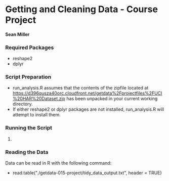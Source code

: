 # Getting and Cleaning Data - Course Project
#### Sean Miller

### Required Packages
* reshape2
* dplyr

### Script Preparation
* run_analysis.R assumes that the contents of the zipfile located at https://d396qusza40orc.cloudfront.net/getdata%2Fprojectfiles%2FUCI%20HAR%20Dataset.zip has been unpacked in your current working directory.
* If either reshape2 or dplyr packages are not installed, run_analysis.R will attempt to install them.

### Running the Script
1. 

### Reading the Data
Data can be read in R with the following command:
* read.table("./getdata-015-project/tidy_data_output.txt", header = TRUE)